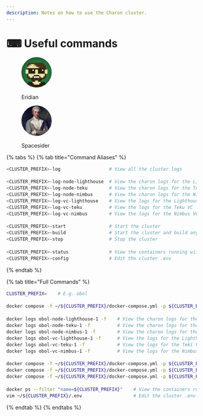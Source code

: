 ```yaml
---
description: Notes on how to use the Charon cluster.
---
```


# ⌨ Useful commands

<div>

<figure><img src="https://raw.githubusercontent.com/DVStakers/docs/main/.gitbook/assets/Eridian.png" alt=""><figcaption><p>Eridian</p></figcaption></figure>

 

<figure><img src="../../.gitbook/assets/Spacesider.png" alt=""><figcaption><p>Spacesider</p></figcaption></figure>

</div>

{% tabs %}
{% tab title="Command Aliases" %}
```bash
<CLUSTER_PREFIX>-log                  # View all the cluster logs

<CLUSTER_PREFIX>-log-node-lighthouse  # View the charon logs for the Lighthouse node
<CLUSTER_PREFIX>-log-node-teku        # View the charon logs for the Teku node
<CLUSTER_PREFIX>-log-node-nimbus      # View the charon logs for the Nimbus node
<CLUSTER_PREFIX>-log-vc-lighthouse    # View the logs for the Lighthouse VC
<CLUSTER_PREFIX>-log-vc-teku          # View the logs for the Teku VC
<CLUSTER_PREFIX>-log-vc-nimbus        # View the logs for the Nimbus VC

<CLUSTER_PREFIX>-start                # Start the cluster
<CLUSTER_PREFIX>-build                # Start the cluster and build any new versions
<CLUSTER_PREFIX>-stop                 # Stop the cluster

<CLUSTER_PREFIX>-status               # View the containers running with the name "<CLUSTER_PREFIX>"
<CLUSTER_PREFIX>-config               # Edit the cluster .env
```
{% endtab %}

{% tab title="Full Commands" %}
```bash
CLUSTER_PREFIX=    # E.g. obol

docker compose -f ~/${CLUSTER_PREFIX}/docker-compose.yml -p ${CLUSTER_PREFIX} logs -f        # View all the cluster logs

docker logs obol-node-lighthouse-1 -f    # View the charon logs for the Lighthouse node
docker logs obol-node-teku-1 -f          # View the charon logs for the Teku node
docker logs obol-node-nimbus-1 -f        # View the charon logs for the Nimbus node
docker logs obol-vc-lighthouse-1 -f      # View the logs for the Lighthouse VC
docker logs obol-vc-teku-1 -f            # View the logs for the Teki VC
docker logs obol-vc-nimbus-1 -f          # View the logs for the Nimbus VC

docker compose -f ~/${CLUSTER_PREFIX}/docker-compose.yml -p ${CLUSTER_PREFIX} up --detach          # Start the cluster
docker compose -f ~/${CLUSTER_PREFIX}/docker-compose.yml -p ${CLUSTER_PREFIX} up --detach --build  # Start the cluster and build any new versions
docker compose -f ~/${CLUSTER_PREFIX}/docker-compose.yml -p ${CLUSTER_PREFIX} down                 # Stop the cluster

docker ps --filter "name=${CLUSTER_PREFIX}"    # View the containers running with the name "<CLUSTER_PREFIX>"
vim ~/${CLUSTER_PREFIX}/.env                   # Edit the cluster .env
```
{% endtab %}
{% endtabs %}
